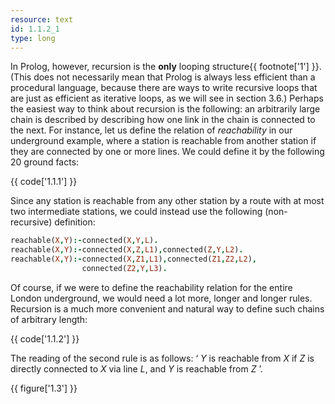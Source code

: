 ```yaml
---
resource: text
id: 1.1.2_1
type: long
---
```


In Prolog, however, recursion is the **only** looping structure{{ footnote['1'] }}. (This does not necessarily mean that Prolog is always less efficient than a procedural language, because there are ways to write recursive loops that are just as efficient as iterative loops, as we will see in section 3.6.) Perhaps the easiest way to think about recursion is the following: an arbitrarily large chain is described by describing how one link in the chain is connected to the next. For instance, let us define the relation of *reachability* in our underground example, where a station is reachable from another station if they are connected by one or more lines. We could define it by the following 20 ground facts:

{{ code['1.1.1'] }}

Since any station is reachable from any other station by a route with at most two intermediate stations, we could instead use the following (non-recursive) definition:

```Prolog
reachable(X,Y):-connected(X,Y,L).
reachable(X,Y):-connected(X,Z,L1),connected(Z,Y,L2).
reachable(X,Y):-connected(X,Z1,L1),connected(Z1,Z2,L2),
                connected(Z2,Y,L3).
```

Of course, if we were to define the reachability relation for the entire London underground, we would need a lot more, longer and longer rules. Recursion is a much more convenient and natural way to define such chains of arbitrary length:

{{ code['1.1.2'] }}

The reading of the second rule is as follows: &lsquo; *Y* is reachable from *X* if *Z* is directly connected to *X* via line *L*, and *Y* is reachable from *Z* &rsquo;.

{{ figure['1.3'] }}
